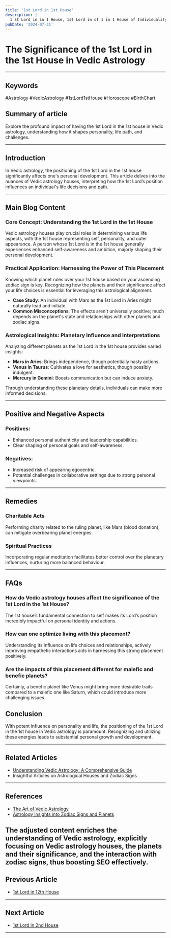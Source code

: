 ```yaml
---
title: '1st Lord in 1st House'
description: |
  1 st Lord in in 1 House, 1st Lord in of 1 in 1 House of Individuality in Vedic astrology
pubDate: '2024-07-31'
---
```


# The Significance of the 1st Lord in the 1st House in Vedic Astrology

---

## Keywords
\#Astrology \#VedicAstrology \#1stLord1stHouse \#Horoscope \#BirthChart

## Summary of article
Explore the profound impact of having the 1st Lord in the 1st house in Vedic astrology, understanding how it shapes personality, life path, and challenges.

---

## Introduction
In Vedic astrology, the positioning of the 1st Lord in the 1st house significantly affects one's personal development. This article delves into the nuances of Vedic astrology houses, interpreting how the 1st Lord’s position influences an individual's life decisions and path.

---

## Main Blog Content

### Core Concept: Understanding the 1st Lord in the 1st House
Vedic astrology houses play crucial roles in determining various life aspects, with the 1st house representing self, personality, and outer appearance. A person whose 1st Lord is in the 1st house generally experiences enhanced self-awareness and ambition, majorly shaping their personal development.

### Practical Application: Harnessing the Power of This Placement
Knowing which planet rules over your 1st house based on your ascending zodiac sign is key. Recognizing how the planets and their significance affect your life choices is essential for leveraging this astrological alignment.

- **Case Study**: An individual with Mars as the 1st Lord in Aries might naturally lead and initiate.
- **Common Misconceptions**: The effects aren't universally positive; much depends on the planet's state and relationships with other planets and zodiac signs.

### Astrological Insights: Planetary Influence and Interpretations
Analyzing different planets as the 1st Lord in the 1st house provides varied insights:

- **Mars in Aries**: Brings independence, though potentially hasty actions.
- **Venus in Taurus**: Cultivates a love for aesthetics, though possibly indulgent.
- **Mercury in Gemini**: Boosts communication but can induce anxiety.

Through understanding these planetary details, individuals can make more informed decisions.

---

## Positive and Negative Aspects

### Positives:
- Enhanced personal authenticity and leadership capabilities.
- Clear shaping of personal goals and self-awareness.

### Negatives:
- Increased risk of appearing egocentric.
- Potential challenges in collaborative settings due to strong personal viewpoints.

---

## Remedies

### Charitable Acts
Performing charity related to the ruling planet, like Mars (blood donation), can mitigate overbearing planet energies.

### Spiritual Practices
Incorporating regular meditation facilitates better control over the planetary influences, nurturing more balanced behaviour.

---

## FAQs

### How do Vedic astrology houses affect the significance of the 1st Lord in the 1st House?
The 1st house’s fundamental connection to self makes its Lord’s position incredibly impactful on personal identity and actions.

### How can one optimize living with this placement?
Understanding its influence on life choices and relationships, actively improving empathetic interactions aids in harnessing this strong placement positively.

### Are the impacts of this placement different for malefic and benefic planets?
Certainly, a benefic planet like Venus might bring more desirable traits compared to a malefic one like Saturn, which could introduce more challenging issues.

## Conclusion
With potent influence on personality and life, the positioning of the 1st Lord in the 1st house in Vedic astrology is paramount. Recognizing and utilizing these energies leads to substantial personal growth and development.

---

## Related Articles
- [Understanding Vedic Astrology: A Comprehensive Guide](#)
- Insightful Articles on Astrological Houses and Zodiac Signs

---

## References
- [The Art of Vedic Astrology](https://www.vedicart.com)
- [Astrology Insights into Zodiac Signs and Planets](https://www.astrologyinsights.com)

The adjusted content enriches the understanding of Vedic astrology, explicitly focusing on Vedic astrology houses, the planets and their significance, and the interaction with zodiac signs, thus boosting SEO effectively.
---

## Previous Article
- [1st Lord in 12th House](/blogs-md/1001_1st_Lord_in_all_Houses/100112_1st_Lord_in_12th_House.md)

---

## Next Article
- [1st Lord in 2nd House](/blogs-md/1001_1st_Lord_in_all_Houses/100102_1st_Lord_in_2nd_House.md)

---
